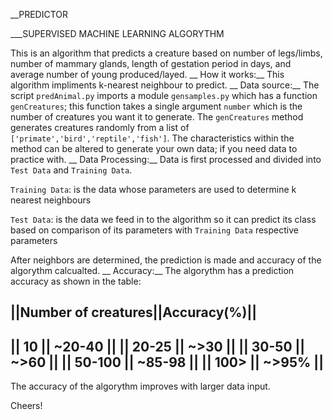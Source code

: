 __PREDICTOR

___SUPERVISED MACHINE LEARNING ALGORYTHM

This is an algorithm that predicts a creature based on 
number of legs/limbs, number of mammary glands, length 
of gestation period in days, and average number of young 
produced/layed.
__
How it works:__
This algorithm impliments k-nearest neighbour to predict.
__
Data source:__
The script `predAnimal.py` imports a module `gensamples.py`
which has a function `genCreatures`; this function takes a 
single argument `number` which is the number of creatures
you want it to generate.
The `genCreatures` method generates creatures randomly
from a list of `['primate','bird','reptile','fish']`.
The characteristics within the method can be altered to generate your
own data; if you need data to practice with.
__
Data Processing:__
Data is first processed and divided into `Test Data` and
`Training Data`.

`Training Data`: is the data whose parameters are used to determine
k nearest neighbours

`Test Data`: is the data we feed in to the algorithm so it can 
predict its class based on comparison of its parameters with 
`Training Data` respective parameters

After neighbors are determined, the prediction is made and accuracy 
of the algorythm calcualted.
__
Accuracy:__
The algorythm has a prediction accuracy as shown in  the table:

||Number of creatures||Accuracy(%)||
------------------------------------
||       10          || ~20-40    ||
||      20-25        || ~>30      ||
||      30-50        || ~>60      ||
||      50-100       || ~85-98    ||
||      100>         || ~>95%     ||
------------------------------------

The accuracy of the algorythm improves with larger data input.

Cheers!